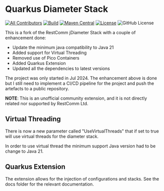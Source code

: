 # Quarkus Diameter Stack

<!-- ALL-CONTRIBUTORS-BADGE:START - Do not remove or modify this section -->
[![All Contributors](https://img.shields.io/badge/all_contributors-1-orange.svg?style=flat-square)](#contributors-) <!-- ALL-CONTRIBUTORS-BADGE:END -->
[![Build](<https://img.shields.io/github/actions/workflow/status/quarkiverse/quarkus-zookeeper-client/build.yml?branch=main>)](https://github.com/quarkiverse/quarkus-zookeeper-client/actions?query=workflow%3ABuild)
[![Maven Central](https://img.shields.io/maven-central/v/io.quarkiverse.quarkus-zookeeper/quarkus-zookeeper.svg?label=Maven%20Central&style=flat-square)](https://search.maven.org/artifact/io.quarkiverse.quarkus-zookeeper/quarkus-zookeeper)
[![License](https://img.shields.io/badge/License-Apache%202.0-blue.svg?style=flat-square)](https://opensource.org/licenses/Apache-2.0)
![GitHub License](https://img.shields.io/github/license/eddiecarpenter/go-jdiameter)

This is a fork of the RestComm jDiameter Stack with a couple of enhancement done:

- Update the minimum java compatibility to Java 21
- Added support for Virtual Threading
- Removed use of Pico Containers
- Added Quarkus Extension
- Updated all the dependencies to latest versions

The project was only started in Jul 2024. The enhancement above is done but I still need to implement a CI/CD pipeline
for the project and push the artefacts to a public repository.

**NOTE**: This is an unofficial community extension, and it is not directly related nor supported by RestComm Ltd.

## Virtual Threading

There is now a new parameter called "UseVirtualThreads" that if set to true will use virtual threads for the diameter
stack.

In order to use virtual thread the minimum support Java version had to be change to Java 21.

## Quarkus Extension

The extension allows for the injection of configurations and stacks.
See the docs folder for the relevant documentation.
